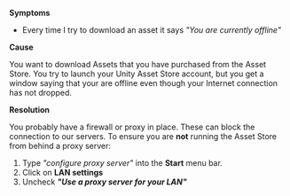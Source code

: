 

**Symptoms**


- Every time I try to download an asset it says  *"You are currently offline"*



**Cause**



You want to download Assets that you have purchased from the Asset Store. You try to launch your Unity Asset Store account, but you get a window saying that your are offline even though your Internet connection has not dropped.



**Resolution**



You probably have a firewall or proxy in place. These can block the connection to our servers. To ensure you are  **not**  running the Asset Store from behind a proxy server:


1. Type  *"configure proxy server"*  into the  **Start**  menu bar.
2. Click on  **LAN settings**
3. Uncheck  ***"Use a proxy server for your LAN"***





